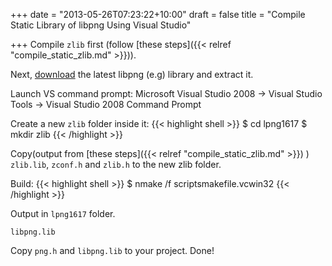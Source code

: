 +++
date = "2013-05-26T07:23:22+10:00"
draft = false
title = "Compile Static Library of libpng Using Visual Studio"

+++
Compile `zlib` first (follow [these steps]({{< relref "compile_static_zlib.md" >}})).


Next, [download](http://sourceforge.net/projects/libpng/files/libpng16/1.6.17/lpng1617.zip/download) the latest libpng (e.g) library and extract it.

Launch VS command prompt: Microsoft Visual Studio 2008 -> Visual Studio Tools -> Visual Studio 2008 Command Prompt

Create a new `zlib` folder inside it:
{{< highlight shell >}}
$ cd lpng1617
$ mkdir zlib
{{< /highlight >}}
<!--more-->
Copy(output from [these steps]({{< relref "compile_static_zlib.md" >}}) ) `zlib.lib`, `zconf.h` and `zlib.h` to the new zlib folder.

Build:
{{< highlight shell >}}
$ nmake /f scriptsmakefile.vcwin32
{{< /highlight >}}

Output in `lpng1617` folder.

    libpng.lib
    
Copy `png.h` and `libpng.lib` to your project. Done!